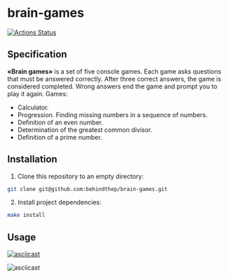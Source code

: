 # brain-games

[![Actions Status](https://github.com/hexlet-boilerplates/php-package/workflows/PHP%20CI/badge.svg)](https://github.com/behindthep/brain-games/actions)

## Specification

**«Brain games»** is a set of five console games. Each game asks questions that must be answered correctly. After three correct answers, the game is considered completed. Wrong answers end the game and prompt you to play it again. Games:
- Calculator.
- Progression. Finding missing numbers in a sequence of numbers.
- Definition of an even number.
- Determination of the greatest common divisor.
- Definition of a prime number.

## Installation

1. Clone this repository to an empty directory:

```bash
git clone git@github.com:behindthep/brain-games.git
```

2. Install project dependencies:

```bash
make install
```

## Usage

[![asciicast](https://asciinema.org/a/dPpaict6EciPd4DomEFMJQF4K.svg)](https://asciinema.org/a/dPpaict6EciPd4DomEFMJQF4K)

![asciicast](https://asciinema.org/a/dPpaict6EciPd4DomEFMJQF4K.svg)
